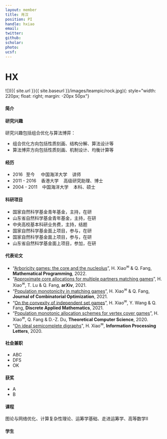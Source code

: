 ```yaml
---
layout: member
title: 肖汉
position: PI
handle: hxiao
email: 
twitter:
github:
scholar: 
photo: 
ucsf: 
---
```


# HX

![]({{ site.url }}{{ site.baseurl }}/images/teampic/rock.jpg){: style="width: 220px; float: right; margin: -20px 50px"}
#### 简介

#### 研究兴趣
研究兴趣包括组合优化与算法博弈：
- 组合优化方向包括性质刻画、结构分解、算法设计等
- 算法博弈方向包括性质刻画、机制设计、均衡计算等


#### 经历
- 2016 &thinsp; 至今 &nbsp;&nbsp;&nbsp; 中国海洋大学 &nbsp;&nbsp; 讲师
- 2011 - 2016 &nbsp;&nbsp; 香港大学 &nbsp;&nbsp; 高级研究助理、博士
- 2004 - 2011 &nbsp;&nbsp; 中国海洋大学 &nbsp;&nbsp; 本科、硕士

#### 科研项目
- 国家自然科学基金青年基金，主持，在研
- 山东省自然科学基金青年基金，主持，在研
- 中央高校基本科研业务费，主持，结题
- 国家自然科学基金面上项目，参与，在研
- 国家自然科学基金面上项目，参与，在研
- 山东省自然科学基金面上项目，参加，在研


#### 代表论文
- “[Arboricity games: the core and the nucleolus](https://link.springer.com/article/10.1007/s10107-021-01752-w)”, H. Xiao<sup><span>&#9993;</span></sup> & Q. Fang, **Mathematical Programming**, 2022.
- “[Approximate core allocations for multiple partners matching games](https://arxiv.org/abs/2107.01442)”, H. Xiao<sup><span>&#9993;</span></sup>, T. Lu & Q. Fang, **arXiv**, 2021.
- “[Population monotonicity in matching games](https://link.springer.com/article/10.1007%2Fs10878-021-00804-3)”, H. Xiao<sup><span>&#9993;</span></sup> & Q. Fang, **Journal of Combinatorial Optimization**, 2021.
- “[On the convexity of independent set games](https://www.sciencedirect.com/science/article/pii/S0166218X20304510)”, H. Xiao<sup><span>&#9993;</span></sup>, Y. Wang & Q. Fang, **Discrete Applied Mathematics**, 2021.
- “[Population monotonic allocation schemes for vertex cover games](https://www.sciencedirect.com/science/article/abs/pii/S0304397520304047)”, H. Xiao<sup><span>&#9993;</span></sup>, Q. Fang & D.-Z. Du, **Theoretical Computer Science**, 2020.
- “[On ideal semicomplete digraphs](https://www.sciencedirect.com/science/article/abs/pii/S0020019019301863)", H. Xiao<sup><span>&#9993;</span></sup>, **Information Processing Letters**, 2020.


#### 社会兼职
- ABC
- DFS
- OK


#### 获奖
- A
- B

#### 课程
图论与网络优化、计算复杂性理论、运筹学基础、走进运筹学、高等数学II


#### 学生
